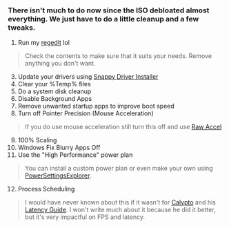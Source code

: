 ### There isn't much to do now since the ISO debloated almost everything. We just have to do a little cleanup and a few tweaks.

1. Run my [regedit](registrytweaks.reg) lol
> Check the contents to make sure that it suits your needs. Remove anything you don't want.
3. Update your drivers using [Snappy Driver Installer](https://sdi-tool.org/)
4. Clear your %Temp% files
5. Do a system disk cleanup
6. Disable Background Apps
7. Remove unwanted startup apps to improve boot speed
8. Turn off Pointer Precision (Mouse Acceleration)
> If you do use mouse acceleration still turn this off and use [Raw Accel](https://github.com/a1xd/rawaccel)
9. 100% Scaling
10. Windows Fix Blurry Apps Off
11. Use the "High Performance" power plan
> You can install a custom power plan or even make your own using [PowerSettingsExplorer](https://forums.guru3d.com/threads/windows-power-plan-settings-explorer-utility.416058/).
12. Process Scheduling
> I would have never known about this if it wasn't for [Calypto](https://twitter.com/CaIypto) and his [Latency Guide](https://docs.google.com/document/d/1c2-lUJq74wuYK1WrA_bIvgb89dUN0sj8-hO3vqmrau4/edit). I won't write much about it because he did it better, but it's very impactful on FPS and latency.
